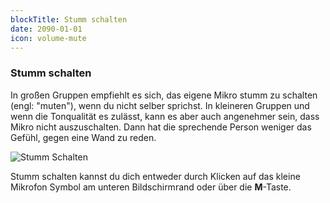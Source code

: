 ```yaml
---
blockTitle: Stumm schalten
date: 2090-01-01
icon: volume-mute
---
```

### Stumm schalten

In großen Gruppen empfiehlt es sich, das eigene Mikro stumm zu schalten (engl: "muten"), wenn du nicht selber sprichst. In kleineren Gruppen und wenn die Tonqualität es zulässt, kann es aber auch angenehmer sein, dass Mikro nicht auszuschalten. Dann hat die sprechende Person weniger das Gefühl, gegen eine Wand zu reden.

![Stumm Schalten](/assets/images/stumm-schalten.png)

Stumm schalten kannst du dich entweder durch Klicken auf das kleine Mikrofon Symbol am unteren Bildschirmrand oder über die **M**-Taste.
